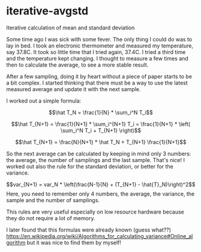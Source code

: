 # iterative-avgstd
Iterative calculation of mean and standard deviation

Some time ago I was sick with some fever. The only thing I could do was to lay in bed. I took an electronic thermometer and measured my temperature, say 37.8C. It took so little time that I tried again, 37.4C. I tried a third time and the temperature kept changing. 
I thought to measure a few times and then to calculate the average, to see a more stable result. 

After a few sampling, doing it by heart without a piece of paper starts to be a bit complex. I started thinking that there must be a way to use the latest measured average and update it with the next sample.

I worked out a simple formula:

```math
\hat T_N = \frac{1}{N} * \sum_i^N T_i
```

```math
\hat T_{N+1} = \frac{1}{N+1} * \sum_i^{N+1} T_i = \frac{1}{N+1} * \left( \sum_i^N T_i + T_{N+1} \right)
```

```math
\hat T_{N+1} = \frac{N}{N+1} * \hat T_N + T_{N+1} \frac{1}{N+1}
```

So the next average can be calculated by keeping in mind only 3 numbers: the average, the number of samplings and the last sample. That's nice!
I worked out also the rule for the standard deviation, or better for the variance. 

$$var_{N+1} = var_N * \left(\frac{N-1}{N} + (T_{N+1} - \hat{T}_N)\right)^2$$
Here, you need to remember only 4 numbers, the average, the variance, the sample and the number of samplings.

This rules are very useful especially on low resource hardware because they do not require a lot of memory.

I later found that this formulas were already known (guess what??) https://en.wikipedia.org/wiki/Algorithms_for_calculating_variance#Online_algorithm
but it was nice to find them by myself!
